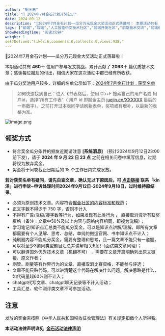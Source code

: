 ```yaml
---
author: "掘金酱"
title: "🎉 2024年7月金石计划开奖公示"
date: 2024-09-12
description: "🎉2024年7月金石计划——瓜分万元现金大奖活动正式落幕啦！ 本期活动共有 460＋ 位用户参与发文挑战，累计贡献了 2093＋ 篇优质技术文章；感谢每位掘友的付出，相信大家在这次活动中都已经有所收获"
tags: ["前端","后端","人工智能中文技术社区","前端开发社区","前端技术交流","前端框架教程","JavaScript 学习资源","CSS 技巧与最佳实践","HTML5 最新动态","前端工程师职业发展","开源前端项目","前端技术趋势"]
ShowReadingTime: "阅读3分钟"
weight: 1
selfDefined:"likes:6,comments:0,collects:0,views:938,"
---
```

🎉2024年7月金石计划——瓜分万元现金大奖活动正式落幕啦！

本期活动共有 **460＋** 位用户参与发文挑战，累计贡献了 **2093＋** 篇优质技术文章；感谢每位掘友的付出，相信大家在这次活动中都已经有所收获。

由于瓜分奖池用户较多，详细的名单公示如下：[2024年7月金石计划 . 获奖名单](https://link.juejin.cn?target=https%3A%2F%2Fbytedance.larkoffice.com%2Fsheets%2FUKyMsemPVhl0Hjtagxackjxgnue%3Fsheet%3D4612f5 "https://bytedance.larkoffice.com/sheets/UKyMsemPVhl0Hjtagxackjxgnue?sheet=4612f5")

> 如何快速找到自己：进入飞书表格后，使用 Ctr+F 搜索自己的用户名或 用户id，选择“所有工作表”（ 用户 id 即掘金主页 [juejin.cn/XXXXXX](https://juejin.cn/XXXXXX "https://juejin.cn/XXXXXX") 最后的一串数字）。之前打开过本表同学请刷新表单，奖项或有增补，以最新的表格为准。

![image.png](/images/jueJin/aa8fb37e25674dd.png)

领奖方式
----

*   符合奖金瓜分条件的掘友近期请注意 **\[系统消息\]** （预计2024年9月12日23:00前下发），请于 **2024 年 9 月 22 日 23 点** 之前在相关问卷中填写信息，过期将视为放弃奖金。
*   奖金将于问卷截止日期后的 15 个工作日内完成发放。

**若对获奖名单有疑问，请先自查文章，确认无以下原因后，可 [点击链接](https://juejin.cn/user/1832248288483724 "https://juejin.cn/user/1832248288483724") 联系「kin泽」进行申诉~申诉处理时间2024年9月12日-2024年9月18日，过时维持原结果。**

*   必须为原创技术文章。内容符合[掘金社区的内容标准和规范](https://juejin.cn/book/6844733795329900551/section/6844733795380232199 "https://juejin.cn/book/6844733795329900551/section/6844733795380232199")；
*   正文字数不得少于 750 字，否则不计入
*   不得有广告/洗稿/凑字数等行为，如果发现有此类行为 **，** 直接取消资所有获奖资格（备注：文章中50%及以上内容与网络内容相同，即视为洗稿）；
*   学习笔记/知识点汇总类不能瓜分奖金，可以是知识点讲解/理解，即所有文章都需要有个人见解、思考、总结，单纯的搬运官网、书中知识点不计入；
*   纯刷题内容不能瓜分奖金，需要有整理和思考，且一篇文章不能只有一道题，可以将至少3道同类型题目汇总并讲解相关知识（面试类文章同理）；
*   可以翻译国外优秀技术文章（机翻不可） ，需要在文章开篇明确列出原文链接、原文作者；
*   刷赞、刷量等有作弊行为的文章，直接取消比赛资格，不能参与评选；
*   文章不能只贴代码，可以讲清楚这个代码在解决什么问题，解决思路是什么，如代码量超60%则不计入；
*   chatgpt代写文章、chatgpt聊天记录等不计入活动；
*   工具汇总、软件测评类文章不可参加活动。

注意
--

发放的奖金需按照《中华人民共和国税收征收管理法》有关规定扣缴个人所得税。

**本活动法律声明详见**  **[金石活动法律声明](https://bytedance.feishu.cn/docx/doxcnhVXY9NDHSE16nmNsGfKcte "https://bytedance.feishu.cn/docx/doxcnhVXY9NDHSE16nmNsGfKcte")**